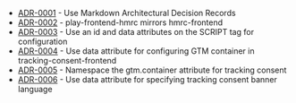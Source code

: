 

<!-- adrlog -->

- [ADR-0001](0001-use-markdown-architectural-decision-records.md) - Use Markdown Architectural Decision Records
- [ADR-0002](0002-play-frontend-hmrc-mirrors-hmrc-frontend.md) - play-frontend-hmrc mirrors hmrc-frontend
- [ADR-0003](0003-use-id-and-data-attributes-for-configuration.md) - Use an id and data attributes on the SCRIPT tag for configuration
- [ADR-0004](0004-use-data-attribute-for-gtm-container.md) - Use data attribute for configuring GTM container in tracking-consent-frontend
- [ADR-0005](0005-namespace-the-gtm-container-attribute-for-tracking-consent.md) - Namespace the gtm.container attribute for tracking consent
- [ADR-0006](0006-use-data-attribute-for-language.md) - Use data attribute for specifying tracking consent banner language

<!-- adrlogstop -->










